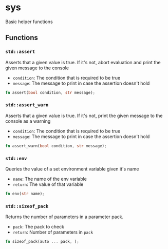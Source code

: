 # sys
Basic helper functions


## Functions

### `std::assert`

Asserts that a given value is true. If it's not, abort evaluation and print the given message to the console
- `condition`: The condition that is required to be true
- `message`: The message to print in case the assertion doesn't hold


```rust
fn assert(bool condition, str message);
```

### `std::assert_warn`

Asserts that a given value is true. If it's not, print the given message to the console as a warning
- `condition`: The condition that is required to be true
- `message`: The message to print in case the assertion doesn't hold


```rust
fn assert_warn(bool condition, str message);
```

### `std::env`

Queries the value of a set environment variable given it's name
- `name`: The name of the env variable
- `return`: The value of that variable


```rust
fn env(str name);
```

### `std::sizeof_pack`

Returns the number of parameters in a parameter pack.
- `pack`: The pack to check
- `return`: Number of parameters in `pack`


```rust
fn sizeof_pack(auto ... pack, );
```

